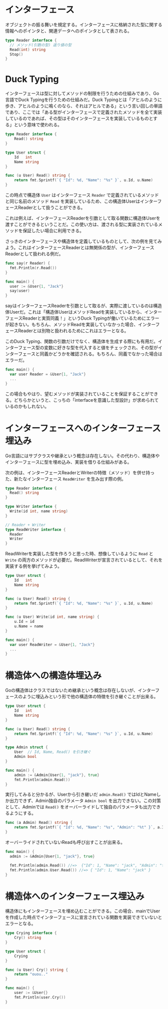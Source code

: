 # インターフェース

オブジェクトの振る舞いを規定する。インターフェースに格納された型に関する情報へのポインタと、関連データへのポインタとして表される。

```go
type Reader interface {
  // メソッド(引数の型) 返り値の型
  Read(int) string
  Stop()
}
```

# Duck Typing

インターフェースは型に対してメソッドの制限を行うための仕組みであり、Go言語でDuck Typingを行うための仕組みだ。Duck Typingとは「アヒルのように歩き、アヒルのように鳴くのなら、それはアヒルである」という言い回しの単語であり、ここでは「ある型がインターフェースで定義されたメソッドを全て実装しているのであれば、その型はそのインターフェースを実装しているものとする」という意味で使われる。

```go
type Reader interface {
	Read() string
}

type User struct {
	Id   int
	Name string
}

func (u User) Read() string {
	return fmt.Sprintf(`{ "Id": %d, "Name": "%s" }`, u.Id, u.Name)
}
```

この時点で構造体 `User` はインターフェース `Reader` で定義されているメソッドと同じ名前のメソッド `Read` を実装しているため、この構造体UserはインターフェースReaderとして扱うことができる。

これは例えば、インターフェースReaderを引数として取る関数に構造体Userを渡すことができるということだ。この使い方は、渡される型に実装されているメソッドを保証したい場合に利用できる。

さっきのインターフェースや構造体を定義しているものとして、次の例を見てみよう。これはインターフェースReaderとは無関係の型が、インターフェースReaderとして扱われる例だ。

```go
func say(r Reader) {
  fmt.Println(r.Read())
}

func main() {
  user := &User{1, "Jack"}
  say(user)
}
```

sayはインターフェースReaderを引数として取るが、実際に渡しているのは構造体Userだ。これは「構造体UserはメソッドReadを実装しているから、インターフェースReaderと実質同義！」というDuck Typingが働いているためにエラーが起きない。もちろん、メソッドReadを実装していなかった場合、インターフェースReaderとは別物と扱われるためにこれはエラーとなる。

このDuck Typing、関数の引数だけでなく、構造体を生成する際にも有用だ。インターフェース型の変数に好きな型を代入すると値をチェックされ、その型がインターフェースと同義かどうかを確認される。もちろん、同義でなかった場合はエラーだ。

```go
func main() {
  var user Reader = &User{1, "Jack"}
  ...
}
```

この場合もやはり、望むメソッドが実装されていることを保証することができる。どちらかというと、こっちの「interfaceを意識した型設計」が求められているのかもしれない。

# インターフェースへのインターフェース埋込み

Go言語にはサブクラスや継承という概念は存在しない。その代わり、構造体やインターフェースに型を埋め込み、実装を借りる仕組みがある。

次の例は、インターフェースReaderとWriterの特徴（メソッド）を併せ持った、新たなインターフェース `ReadWriter` を生み出す際の例。

```go
type Reader interface {
  Read() string
}

type Writer interface {
  Write(id int, name string)
}

// Reader + Writer
type ReadWriter interface {
  Reader
  Writer
}
```

ReadWriterを実装した型を作ろうと思った時、想像しているように `Read` と `Write` の両方のメソッドが必要だ。ReadWriterが宣言されているとして、それを実装する例を挙げてみよう。

```go
type User struct {
	Id   int
	Name string
}

func (u User) Read() string {
	return fmt.Sprintf(`{ "Id": %d, "Name": "%s" }`, u.Id, u.Name)
}

func (u User) Write(id int, name string) {
	u.Id = id
	u.Name = name
}

func main() {
  var user ReadWriter = &User{1, "Jack"}
  ...
}
```

# 構造体への構造体埋込み

Goの構造体はクラスではないため継承という概念は存在しないが、インターフェースのように埋込みという形で他の構造体の特徴を引き継ぐことが出来る。

```go
type User struct {
	Id   int
	Name string
}

func (u User) Read() string {
	return fmt.Sprintf(`{ "Id": %d, "Name": "%s" }`, u.Id, u.Name)
}

type Admin struct {
	User  // Id, Name, Read() を引き継ぐ
	Admin bool
}

func main() {
	admin := &Admin{User{1, "jack"}, true}
	fmt.Println(admin.Read())
}
```

実行してみると分かるが、Userから引き継いだ `admin.Read()` ではIdとNameしか出力できず、Admin独自のパラメータ `Admin bool` を出力できない。この対策として、Adminでは `Read()` をオーバーライドして独自のパラメータも出力できるようにする。

```go
func (a Admin) Read() string {
	return fmt.Sprintf(`{ "Id": %d, "Name": "%s", "Admin": "%t" }`, a.Id, a.Name, a.Admin)
}
```

オーバーライドされていないReadも呼び出すことが出来る。

```go
func main() {
  admin := &Admin{User{1, "jack"}, true}

  fmt.Println(admin.Read()) //=>  {"Id": 1, "Name": "jack", "Admin": "true" }
  fmt.Println(admin.User.Read()) //=> { "Id": 1, "Name": "jack" }
}
```

# 構造体へのインターフェース埋込み

構造体にもインターフェースを埋め込むことができる。この場合、mainでUserを作成した時点でインターフェースに宣言されている関数を実装できていないとエラーとなる。

```go
type Crying interface {
	Cry() string
}

type User struct {
	Crying
}

func (u User) Cry() string {
	return "ouou.."
}

func main() {
	user := &User{}
	fmt.Println(user.Cry())
}
```